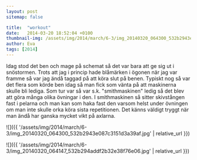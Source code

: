 ```yaml
---
layout: post
sitemap: false

title:  "workout"
date:   2014-03-20 18:52:04 +0100
thumbnail-img: /assets/img/2014/march/6-3/img_20140320_064300_532b2943e087c3151d3a39af.jpg
author: Eva
tags: [2014]
---
```


Idag stod det ben och mage på schemat så det var bara att ge sig ut i snöstormen.  Trots att jag i princip hade blåmärken i ögonen när jag var framme så var jag ändå taggad på att köra slut på benen. Typiskt nog så var det flera som körde ben idag så man fick som vänta på att maskinerna skulle bli lediga.  Som tur var så var s.k. "smithmaskinen" ledig så det blev att göra många olika övningar i den. I smithmaskinen så sitter skivstången fast i pelarna och man kan som haka fast den varsom helst under övningen om man inte skulle orka köra sista repetitionen. Det känns väldigt tryggt när man ändå har ganska mycket vikt på axlarna.

![]({{ '/assets/img/2014/march/6-3/img_20140320_064300_532b2943e087c3151d3a39af.jpg'  | relative_url }})

![]({{ '/assets/img/2014/march/6-3/img_20140320_064147_532b294addf2b32e38f76e06.jpg'  | relative_url }})


